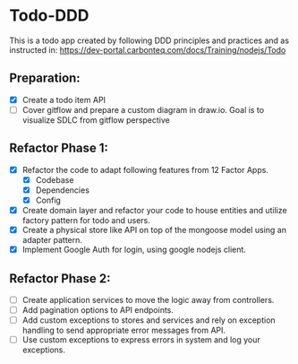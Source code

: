 # Todo-DDD
This is a todo app created by following DDD principles and practices and as instructed in:
https://dev-portal.carbonteq.com/docs/Training/nodejs/Todo

Preparation:
---

- [x] Create a todo item API
- [ ] Cover gitflow and prepare a custom diagram in draw.io. Goal is to visualize SDLC from gitflow perspective

Refactor Phase 1:
--- 

- [x] Refactor the code to adapt following features from 12 Factor Apps.
    - [x] Codebase
    - [x] Dependencies
    - [x] Config
- [x] Create domain layer and refactor your code to house entities and utilize factory pattern for todo and users.
- [x] Create a physical store like API on top of the mongoose model using an adapter pattern.
- [x] Implement Google Auth for login, using google nodejs client.

Refactor Phase 2:
---

- [ ] Create application services to move the logic away from controllers.
- [ ] Add pagination options to API endpoints.
- [ ] Add custom exceptions to stores and services and rely on exception handling to send appropriate error messages from API.
- [ ] Use custom exceptions to express errors in system and log your exceptions.